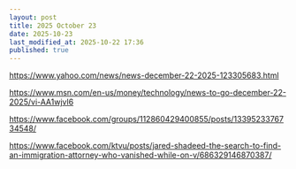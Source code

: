 ```yaml
---
layout: post
title: 2025 October 23
date: 2025-10-23
last_modified_at: 2025-10-22 17:36
published: true
---
```



<https://www.yahoo.com/news/news-december-22-2025-123305683.html>

<https://www.msn.com/en-us/money/technology/news-to-go-december-22-2025/vi-AA1wjvl6>

<https://www.facebook.com/groups/112860429400855/posts/1339523376734548/>

<https://www.facebook.com/ktvu/posts/jared-shadeed-the-search-to-find-an-immigration-attorney-who-vanished-while-on-v/686329146870387/>
